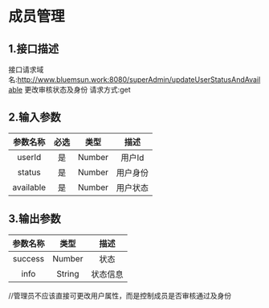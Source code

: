 # 成员管理

## 1.接口描述

接口请求域名:http://www.bluemsun.work:8080/superAdmin/updateUserStatusAndAvailable
更改审核状态及身份
请求方式:get

## 2.输入参数

| 参数名称  | 必选  |  类型  |         描述         |
| :-------: | :---: | :----: | :------------------: |
|  userId  |  是   | Number  |    用户Id      |
|  status  |  是   | Number  |    用户身份    |
|  available | 是  | Number  |   用户状态    |

## 3.输出参数

| 参数名称 |  类型  |        描述        |
| :------: | :----: | :----------------: |
|  success | Number  |   状态   |
| info | String | 状态信息 |

//管理员不应该直接可更改用户属性，而是控制成员是否审核通过及身份


